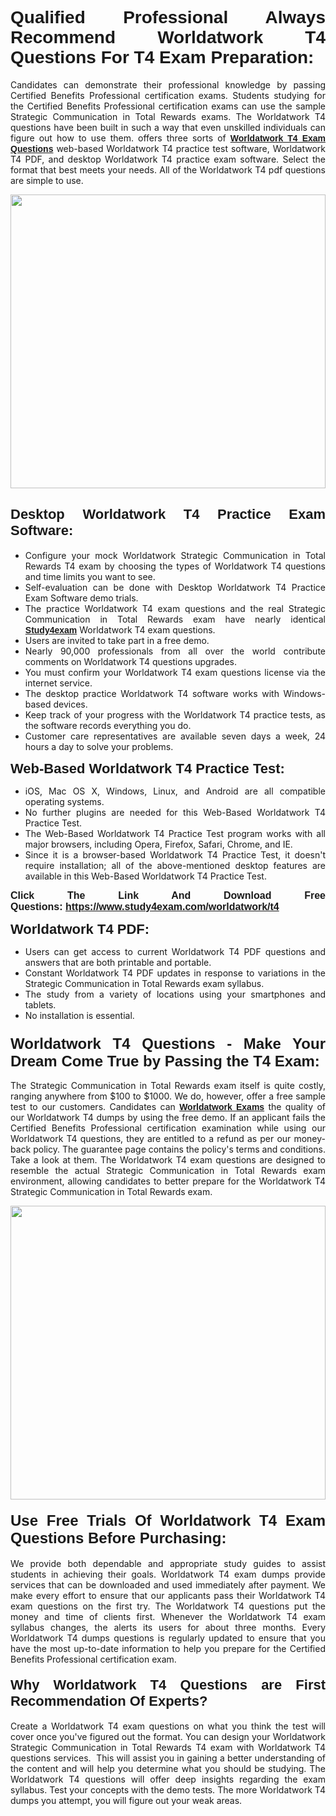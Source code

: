 <h1 style="text-align: justify;"><span style="font-family:Verdana,Geneva,sans-serif;"><strong>Qualified Professional Always Recommend Worldatwork T4 Questions For T4 Exam Preparation:</strong></span></h1>

<p style="text-align: justify;">Candidates can demonstrate their professional knowledge by passing Certified Benefits Professional certification exams. Students studying for the Certified Benefits Professional certification exams can use the sample Strategic Communication in Total Rewards exams. The Worldatwork T4 questions have been built in such a way that even unskilled individuals can figure out how to use them. offers three sorts of <a href="https://www.study4exam.com/worldatwork/t4" target="_blank"><span style="font-family:Verdana,Geneva,sans-serif;"><strong>Worldatwork T4 Exam Questions</strong></span></a> web-based Worldatwork T4 practice test software, Worldatwork T4 PDF, and desktop Worldatwork T4 practice exam software. Select the format that best meets your needs. All of the Worldatwork T4 pdf questions are simple to use.</p>

<p style="text-align: justify;"><a href="https://www.study4exam.com/worldatwork/t4" target="_blank"><img alt="" src="https://www.thequestionanswers.com/wp-content/uploads/2022/02/imgpsh_fullsize_anim-1.webp" style="width: 100%; height: 470px;" /></a></p>

<h2 style="text-align: justify;"><span style="font-family:Verdana,Geneva,sans-serif;"><strong><span style="font-size:22px;">Desktop Worldatwork T4 Practice Exam Software:</span></strong></span></h2>

<ul>
	<li style="text-align: justify;">Configure your mock Worldatwork Strategic Communication in Total Rewards T4 exam by choosing the types of Worldatwork T4 questions and time limits you want to see.</li>
	<li style="text-align: justify;">Self-evaluation can be done with Desktop Worldatwork T4 Practice Exam Software demo trials.</li>
	<li style="text-align: justify;">The practice Worldatwork T4 exam questions and the real Strategic Communication in Total Rewards exam have nearly identical <a href="https://www.study4exam.com/" target="_blank"><span style="font-family:Verdana,Geneva,sans-serif;"><strong>Study4exam</strong></span></a> Worldatwork T4 exam questions.</li>
	<li style="text-align: justify;">Users are invited to take part in a free demo.</li>
	<li style="text-align: justify;">Nearly 90,000 professionals from all over the world contribute comments on Worldatwork T4 questions upgrades.</li>
	<li style="text-align: justify;">You must confirm your Worldatwork T4 exam questions license via the internet service.</li>
	<li style="text-align: justify;">The desktop practice Worldatwork T4 software works with Windows-based devices.</li>
	<li style="text-align: justify;">Keep track of your progress with the Worldatwork T4 practice tests, as the software records everything you do.</li>
	<li style="text-align: justify;">Customer care representatives are available seven days a week, 24 hours a day to solve your problems.</li>
</ul>

<p style="text-align: justify;"><strong><span style="font-size:22px;"><span style="font-family:Verdana,Geneva,sans-serif;">Web-Based Worldatwork T4 Practice Test:</span></span></strong></p>

<ul>
	<li style="text-align: justify;">iOS, Mac OS X, Windows, Linux, and Android are all compatible operating systems.</li>
	<li style="text-align: justify;">No further plugins are needed for this Web-Based Worldatwork T4 Practice Test.</li>
	<li style="text-align: justify;">The Web-Based Worldatwork T4 Practice Test program works with all major browsers, including Opera, Firefox, Safari, Chrome, and IE.</li>
	<li style="text-align: justify;">Since it is a browser-based Worldatwork T4 Practice Test, it doesn't require installation; all of the above-mentioned desktop features are available in this Web-Based Worldatwork T4 Practice Test.</li>
</ul>

<p style="text-align: justify;"><span style="font-size:16px;"><span style="font-family:Tahoma,Geneva,sans-serif;"><strong>Click The Link And Download Free Questions:</strong> <strong><a href="https://www.study4exam.com/worldatwork/t4" target="_blank">https://www.study4exam.com/worldatwork/t4</a></strong></span></span></p>

<p style="text-align: justify;"><strong><span style="font-size:22px;"><span style="font-family:Verdana,Geneva,sans-serif;">Worldatwork T4 PDF:</span></span></strong></p>

<ul>
	<li style="text-align: justify;">Users can get access to current Worldatwork T4 PDF questions and answers that are both printable and portable.</li>
	<li style="text-align: justify;">Constant Worldatwork T4 PDF updates in response to variations in the Strategic Communication in Total Rewards exam syllabus.</li>
	<li style="text-align: justify;">The study from a variety of locations using your smartphones and tablets.</li>
	<li style="text-align: justify;">No installation is essential.</li>
</ul>

<h3 style="text-align: justify;"><span style="font-family:Verdana,Geneva,sans-serif;"><strong><span style="font-size:24px;">Worldatwork T4 Questions - Make Your Dream Come True by Passing the T4 Exam:</span></strong></span></h3>

<p style="text-align: justify;">The Strategic Communication in Total Rewards exam itself is quite costly, ranging anywhere from $100 to $1000. We do, however, offer a free sample test to our customers. Candidates can <a href="https://www.study4exam.com/worldatwork-exams" target="_blank"><span style="font-family:Verdana,Geneva,sans-serif;"><strong>Worldatwork Exams</strong></span></a> the quality of our Worldatwork T4 dumps by using the free demo. If an applicant fails the Certified Benefits Professional certification examination while using our Worldatwork T4 questions, they are entitled to a refund as per our money-back policy. The guarantee page contains the policy's terms and conditions. Take a look at them. The Worldatwork T4 exam questions are designed to resemble the actual Strategic Communication in Total Rewards exam environment, allowing candidates to better prepare for the Worldatwork T4 Strategic Communication in Total Rewards exam.</p>

<p style="text-align: center;"><a href="https://www.study4exam.com/worldatwork/t4" target="_blank"><img alt="" src="https://www.thequestionanswers.com/wp-content/uploads/2022/02/imgpsh_fullsize_anim.webp" style="width: 100%; height: 470px;" /></a></p>

<h4 style="text-align: justify;"><span style="font-family:Verdana,Geneva,sans-serif;"><strong><span style="font-size:24px;">Use Free Trials Of Worldatwork T4 Exam Questions Before Purchasing:</span></strong></span></h4>

<p style="text-align: justify;">We provide both dependable and appropriate study guides to assist students in achieving their goals. Worldatwork T4 exam dumps provide services that can be downloaded and used immediately after payment. We make every effort to ensure that our applicants pass their Worldatwork T4 exam questions on the first try. The Worldatwork T4 questions put the money and time of clients first. Whenever the Worldatwork T4 exam syllabus changes, the alerts its users for about three months. Every Worldatwork T4 dumps questions is regularly updated to ensure that you have the most up-to-date information to help you prepare for the Certified Benefits Professional certification exam.</p>

<h4 style="text-align: justify;"><strong><span style="font-family:Verdana,Geneva,sans-serif;"><span style="font-size:22px;">Why Worldatwork T4 Questions are First Recommendation Of Experts?</span></span></strong></h4>

<p style="text-align: justify;">Create a Worldatwork T4 exam questions on what you think the test will cover once you've figured out the format. You can design your Worldatwork Strategic Communication in Total Rewards T4 exam with Worldatwork T4 questions services.  This will assist you in gaining a better understanding of the content and will help you determine what you should be studying. The Worldatwork T4 questions will offer deep insights regarding the exam syllabus. Test your concepts with the demo tests. The more Worldatwork T4 dumps you attempt, you will figure out your weak areas. </p>
